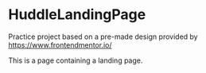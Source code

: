 # HuddleLandingPage

Practice project based on a pre-made design provided by https://www.frontendmentor.io/

This is a page containing a landing page.
